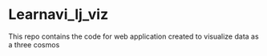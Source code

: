 # Learnavi_lj_viz
This repo contains the code for web application created to visualize data as a three cosmos

